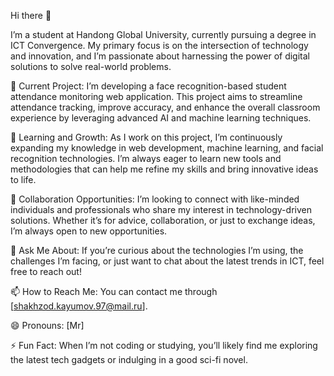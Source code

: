  Hi there 👋

I’m a student at Handong Global University, currently pursuing a degree in ICT Convergence. My primary focus is on the intersection of technology and innovation, and I’m passionate about harnessing the power of digital solutions to solve real-world problems.

🔭 Current Project: I’m developing a face recognition-based student attendance monitoring web application. This project aims to streamline attendance tracking, improve accuracy, and enhance the overall classroom experience by leveraging advanced AI and machine learning techniques.

🌱 Learning and Growth: As I work on this project, I’m continuously expanding my knowledge in web development, machine learning, and facial recognition technologies. I’m always eager to learn new tools and methodologies that can help me refine my skills and bring innovative ideas to life.

👯 Collaboration Opportunities: I’m looking to connect with like-minded individuals and professionals who share my interest in technology-driven solutions. Whether it’s for advice, collaboration, or just to exchange ideas, I’m always open to new opportunities.

💬 Ask Me About: If you’re curious about the technologies I’m using, the challenges I’m facing, or just want to chat about the latest trends in ICT, feel free to reach out!

📫 How to Reach Me: You can contact me through [shakhzod.kayumov.97@mail.ru].

😄 Pronouns: [Mr]

⚡ Fun Fact: When I’m not coding or studying, you’ll likely find me exploring the latest tech gadgets or indulging in a good sci-fi novel.
